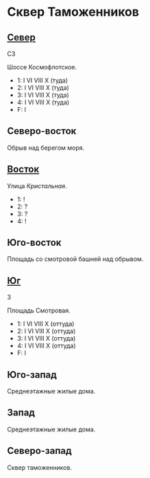 # Сквер Таможенников

## [Север](./590040.md)

СЗ

Шоссе Космофлотское.

* 1:    I   VI  VIII    X (туда)
* 2:    I   VI  VIII    X (туда)
* 3:    I   VI  VIII    X (туда)
* 4:    I   VI  VIII    X (туда)
* F:    I

## Северо-восток

Обрыв над берегом моря.

## [Восток](./600045.md)

Улица *Кристальная*.

* 1:    !
* 2:    ?
* 3:    ?
* 4:    !

## Юго-восток

Площадь со смотровой башней над обрывом.

## [Юг](./590050.md)

З

Площадь Смотровая.

* 1:    I   VI  VIII    X (оттуда)
* 2:    I   VI  VIII    X (оттуда)
* 3:    I   VI  VIII    X (оттуда)
* 4:    I   VI  VIII    X (оттуда)
* F:    I

## Юго-запад

Среднеэтажные жилые дома.

## Запад

Среднеэтажные жилые дома.

## Северо-запад

Сквер таможенников.
